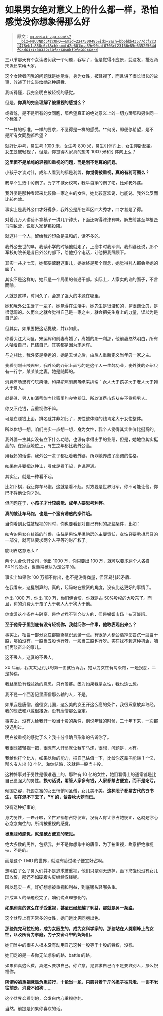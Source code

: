 # 如果男女绝对意义上的什么都一样，恐怕感觉没你想象得那么好

> 原文：[`mp.weixin.qq.com/s?__biz=MzU3NDc5Nzc0NQ==&mid=2247500485&idx=2&sn=bb6bbb43577dcf2c3f478eb1c858c6c8&chksm=fd2e601bca59e90daf0703ef23166e85e63520564df9ad64c1c38332c58fee68a0bf9fe568b6#rd`](http://mp.weixin.qq.com/s?__biz=MzU3NDc5Nzc0NQ==&mid=2247500485&idx=2&sn=bb6bbb43577dcf2c3f478eb1c858c6c8&chksm=fd2e601bca59e90daf0703ef23166e85e63520564df9ad64c1c38332c58fee68a0bf9fe568b6#rd)

三八节那天有个女读者问我一个问题，我写了，但是觉得不应景，就没发，推迟两天发出来给大家。

这个女读者问我的问题就是她觉得，身为女性，被轻视了，而且讲了很长很长的故事，论述了什么带给她这种感受。

我听得懂，我完全明白被轻视的感觉。 

但是，**你真的完全理解了被重视的感觉么？**

或者说，是不是所有的女同胞，都希望真正的绝对意义上的一切方面都和男性同一个标准？ 

**一样的标准，一样的要求，不见得是一样的感受。**何况，即便你希望，是不是所有女同胞都希望？

就好比中考，男生考 1000 米，女生考 800 米，男生引体向上，女生仰卧起坐。女生是被轻视了。但是，你觉得大家真的想考 1000 米和引体向上么？ 

**这里面不是单纯的轻视和重视的问题，而是划不划算的问题。** 

小孩子才谈对错，成年人看到的都是利弊，**你觉得被重视，真的有利可图么？**

我举个生活中的例子。为了不被女权骂，我举自家的例子吧，比如我外婆。 

我外婆是那种看起来比较像一家之主的女性，她比较喜欢说，也能说。我外公反而比较内敛。

事实上是我外公口才好得多，我外公是所在军区四大秀才，口才甚是了得。

对着几万人讲话不拿稿子一讲几个钟头，下面还听得津津有味。解放前甚至单枪匹马闯敌营，说服人家整编投降。

就这样一个人，留给我的印象是温和的，话不多的。 

我外公去世的早，我读小学的时候他就走了。上高中时我军训，我外婆还说，那个军校的院长是昔日外公的部下，给他打个电话，让他把我照顾下。 

其实一共才七天，她都要琢磨这事儿，她始终是那个观念，她觉得别人都会卖她的面子。

其实不是这样的，她只是一个局里的普通干部。实际上，人家卖的谁的面子，不言而喻。

人就是这样，时间久了，会忘了强大的本源在哪里。 

她和我外公生活了一辈子，她觉得在生活中，她先生是很温和的，是很谦让的，是很低调的。久而久之就会觉得自己是一家之主，就会把先生身上的力量，误以为是自己的。 

但其实，如果要把这话挑破，并非如此。 

你看大江大河里，宋运辉和前妻离婚了，离婚的那一刹那，他前妻忽然明白，所有人哈着自己，巴结自己，其实都是因为宋运辉。

与之相比，我外婆是幸运的，她是去世之后，由后人重新定义当年的一家之主。 

我看到烈士陵园里，我外公的介绍上面写的是这个人一生的功业，我外婆的介绍只有一行字，某某某之妻，她是随葬的。

消费市场里有句玩笑话，如果按照消费等级来排名：女人大于孩子大于老人大于狗大于男人。 

就是说，男人的消费能力比家里的宠物都低，所以消费市场从来不重视男人。 

你又不花钱，我重视你干嘛。 

可是在赚钱上面，排名就并非如此了，男性整体赚的钱肯定大于女性整体。 

所以你想一想，咱们务实一点想一想，身为女性，我个人觉得其实性价比挺高的。 

我外婆一生其实没有立下什么功勋，也没有拿得出手的业绩，但是，她地位其实挺高的。在家庭地位上，有生之年都比我外公高。

用我妈的话讲，我外公一辈子都让着我外婆，所以她养成了高调的性格。 

如果你非要把这种让，看成是看不起，也说得通。 

其实让，就是一种看不起。

比如下棋，我让你车马炮，这就是看不起。对方要是世界冠军，你不可能让他，你巴不得他让你才对。 

但问题在于，**小孩子才计较感觉，成年人要思考利弊。** 

**真的被让车马炮，也是一个蛮有诱惑的条件哦。**

当你看到女性被轻视的同时，你也要看到对自己有利的那些条件，比如：

如今的男女在结婚的时候，往往是男性承担购房的主要责任，女性只要承担房贷的一部分，就可以要求两个人平等的财产权了。 

能明白这意思么？ 

两个人合伙开公司，他出 1000 万，你只要出 100 万，就可以要求两个人各自 50%的股权，这通常被认为是公平的。

事实上如果你 100 万都不肯出，也不是没得商量，但容易引起矛盾。 

在我看来，这挺划算的，真的，起码站在投资的角度，没有比这更好的事情了。 

他出 1000 万，你出 100 万，你们俩合资，你就是占 50%股权的大股东了。而且，你的消费大于孩子大于老人大于狗大于他。 

你拿着这个条件去融资，是绝对找不到合伙人的，但是婚姻市场上有可能哦。 

**至于他骨子里到底有没有轻视你，我就问你一件事，他敢表现出来么？** 

事实上，相当一部分女性都能够意识到这一点。有很多人都会选择先尝试一股当十股，哪怕没有，一股当五股也行呀，一股当三股也行呀。实在找不到这种机会，咱们再谈奋斗的事儿。

这不丢人，这真的不丢人。

20 年前，我太太见到我的第一面就告诉我，她认为女性有两条路，一是投胎，二是择偶。 

我丝毫没有轻视她的意思，只有羡慕。因为如果我是女性，我也这么想。

我不是一个西游记里唐僧那么轴的人，不是。 

如果我是唐僧，途径女儿国，这么美的女王开这么高的条件，我很乐意放弃取经。我的想法和八戒很接近，没有唐僧那么坚定。

事实上，没有人给我开一股当十股的条件，别说年轻的时候，二十年下来，一次都没遇到过。 

明白被重视的感觉了么？我十分准确且形象的告诉你了。 

我很想被轻视一把，很想有人开局就让我车马炮，很想，问题是，木有。 

我给你打个比方，如果以你的能力，把自己估值一下，比如你这辈子能赚 1 个亿，那么有人出 10 个亿，和你结婚，这就是一股当十股。

这种好事对于男性是很难遇上的。那种有 10 亿的女性，她们看得上的通常都是比自己更强大的男性。**换句话说，甭管人家多有钱，人家都想占便宜，而不是吃亏。** 

倾国之容，托国之富的女王悄悄问圣僧，女儿美不美。**这种段子都是古代的穷书生，实在混不下去了，YY 的，做春秋大梦而已。**

没有这种好事的。 

身为男性，一睁开眼，全世界都想占你便宜，没有人肯让你占她便宜，这就是你心心念念向往的，所谓被重视的感觉。 

**被重视的感觉，就是被占便宜的感觉。** 

绝大多数的男性，包括我，并不是你想象中的唐僧，为了被重视，故意拒绝橄榄枝，不是的。 

而是这个 TMD 的世界，就没有给过老子便宜好占啊。 

想明白了么？男人们并不是追求被重视，他们只是别无选择，跪下求饶也没有女儿国收留，那还不如硬着头皮继续取经呢。 

所以现实一点，好好想想被重视和利益，到底哪头轻哪头重。

把成年人的话题说完了，咱们说点理想化的。 

**如果你真的这么在乎受重视，甚至已经超越了利益，那就是另一条路。** 

这个世界上有非常多的女性，她们远比男同胞出色。

**那些跑完马拉松的，成为女医生的，成为女科学家的，那些站在人类巅峰上的女性，以及所有为家庭，为子女奋斗中的妈妈们。** 

她们当中的很多人根本没有动用自己这种一股等于十股的特权，没有。

她们走的是一条你无法想象的路，battle 的路。

如果你真这么做，真这么要求自己，你注意，是要求自己而不是要求别人，那么祝福你。

**所谓的被重视就是负重前行，十股当一股。只要背着千斤的担子往前走，一言不发往前走，消费不如狗......**

这个世界会看到的，会发自内心重视你的。

当然，前提是如果你喜欢的话。
